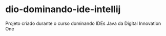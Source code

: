 # dio-dominando-ide-intellij
Projeto criado durante o curso dominando IDEs Java da Digital Innovation One
